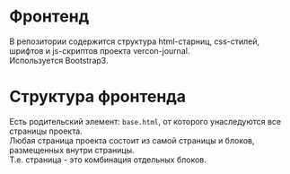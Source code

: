 # Фронтенд
В репозитории содержится структура html-старниц, css-стилей, шрифтов и js-скриптов проекта vercon-journal.
<br>
Используется Bootstrap3.
<br>
# Структура фронтенда
Есть родительский элемент: `base.html`, от которого унаследуются все страницы проекта.
<br>
Любая страница проекта состоит из самой страницы и блоков, размещенных внутри страницы.
<br>
Т.е. страница - это комбинация отдельных блоков.
